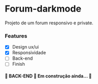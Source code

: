 # Forum-darkmode
Projeto de um forum responsivo e private.
### Features

- [x] Design ux/ui
- [x] Responsividade
- [ ] Back-end
- [ ] Finish

<h4 align="left"> 
	🚧  BACK-END  🚀 Em construção ainda...  🚧
</h4>
